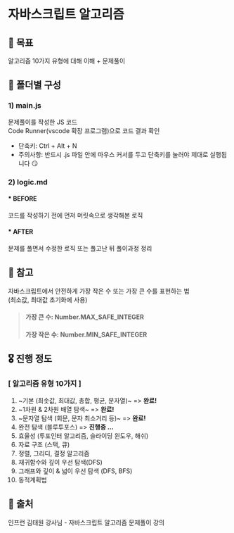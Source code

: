 # 자바스크립트 알고리즘

## 🧿 목표
알고리즘 10가지 유형에 대해 이해 + 문제풀이

## 🎯 폴더별 구성
### 1) main.js
문제풀이를 작성한 JS 코드 <BR/>
Code Runner(vscode 확장 프로그램)으로 코드 결과 확인
* 단축키: Ctrl + Alt + N
* 주의사항: 반드시 .js 파일 안에 마우스 커서를 두고 단축키를 눌러야 제대로 실행됩니다 😏

### 2) logic.md
#### * BEFORE <br/>
코드를 작성하기 전에 먼저 머릿속으로 생각해본 로직

#### * AFTER  <br/>
문제를 풀면서 수정한 로직 또는 풀고난 뒤 풀이과정 정리

## 🥝 참고
자바스크립트에서 안전하게 가장 작은 수 또는 가장 큰 수를 표현하는 법 <BR/>
(최소값, 최대값 초기화에 사용)
> #### 가장 큰 수: **Number.MAX_SAFE_INTEGER** 
> #### 가장 작은 수: **Number.MIN_SAFE_INTEGER**


## 🎖 진행 정도
### [ 알고리즘 유형 10가지 ]

1. ~기본 (최솟값, 최대값, 총합, 평균, 문자열)~ => **완료!**
2. ~1차원 & 2차원 배열 탐색~ => **완료!**
3. ~문자열 탐색 (회문, 문자 최소거리 등)~ => **완료!**
4. 완전 탐색 (블루투포스) => **진행중 ...**
5. 효율성 (투포인터 알고리즘, 슬라이딩 윈도우,  해쉬)
6. 자료 구조 (스택, 큐)
7. 정렬, 그리디, 결정 알고리즘
8. 재귀함수와 깊이 우선 탐색(DFS)
9. 그래프와 깊이 & 넓이 우선 탐색 (DFS, BFS)
10. 동적계획법


## 📗 출처
인프런 김태원 강사님 - 자바스크립트 알고리즘 문제풀이 강의
